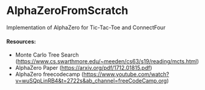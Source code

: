 # AlphaZeroFromScratch

Implementation of AlphaZero for Tic-Tac-Toe and ConnectFour

#### Resources:
- Monte Carlo Tree Search (https://www.cs.swarthmore.edu/~meeden/cs63/s19/reading/mcts.html)
- AlphaZero Paper (https://arxiv.org/pdf/1712.01815.pdf)
- AlphaZero freecodecamp (https://www.youtube.com/watch?v=wuSQpLinRB4&t=2722s&ab_channel=freeCodeCamp.org)
